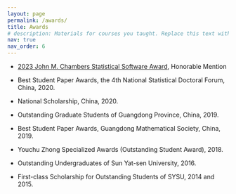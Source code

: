 ```yaml
---
layout: page
permalink: /awards/
title: Awards
# description: Materials for courses you taught. Replace this text with your description.
nav: true
nav_order: 6
---
```


- [2023 John M. Chambers Statistical Software Award](https://community.amstat.org/jointscsg-section/awards/john-m-chambers), Honorable Mention

- Best Student Paper Awards, the 4th National Statistical Doctoral Forum, China, 2020.

- National Scholarship, China, 2020.

- Outstanding Graduate Students of Guangdong Province, China, 2019.

- Best Student Paper Awards, Guangdong Mathematical Society, China, 2019.

- Youchu Zhong Specialized Awards (Outstanding Student Award), 2018.

- Outstanding Undergraduates of Sun Yat-sen University, 2016.

- First-class Scholarship for Outstanding Students of SYSU, 2014 and 2015.